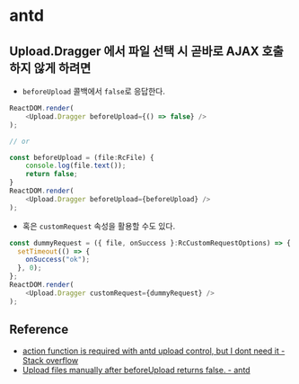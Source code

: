 # antd

## Upload.Dragger 에서 파일 선택 시 곧바로 AJAX 호출하지 않게 하려면

- `beforeUpload` 콜백에서 `false`로 응답한다.

```typescript
ReactDOM.render(
    <Upload.Dragger beforeUpload={() => false} />
);

// or

const beforeUpload = (file:RcFile) {
    console.log(file.text());
    return false;
}
ReactDOM.render(
    <Upload.Dragger beforeUpload={beforeUpload} />
);
```

- 혹은 `customRequest` 속성을 활용할 수도 있다.

```typescript
const dummyRequest = ({ file, onSuccess }:RcCustomRequestOptions) => {
  setTimeout(() => {
    onSuccess("ok");
  }, 0);
};
ReactDOM.render(
    <Upload.Dragger customRequest={dummyRequest} />
);
```

## Reference

- [action function is required with antd upload control, but I dont need it - Stack overflow](https://stackoverflow.com/a/51519603)
- [Upload files manually after beforeUpload returns false. - antd](https://ant.design/components/upload/#components-upload-demo-upload-manually)

